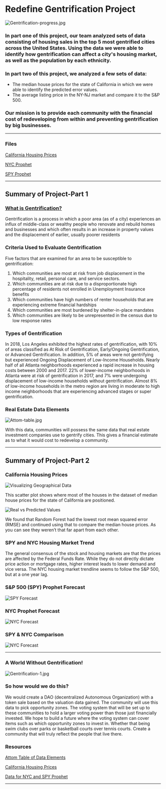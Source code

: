 # Redefine Gentrification Project

![Gentrification-progress.jpg](Images/Gentrification-progress.jpg)

### In part one of this project, our team analyzed sets of data consisting of housing sales in the top 5 most gentrified cities across the United States. Using the data we were able to identify how gentrification can affect a city's housing market, as well as the population by each ethnicity.

### In part two of this project, we analyzed a few sets of data:

* The median house prices for the state of California in which we were able to identify the predicted error values.
* The average listing price in the NY-NJ market and compare it to the S&P 500.

### Our mission is to provide each community with the financial cost of redeveloping from within and preventing gentrification by big businesses.

- - -

### Files

[California Housing Prices](Part-2/house_price_prediction.ipynb)

[NYC Prophet](Part-2/NYC_Prophet.ipynb)

[SPY Prophet](Part-2/SPY_Prophet.ipynb)


- - -

## Summary of Project-Part 1

### **[What is Gentrification?](https://www.youtube.com/embed/OFKJ45J-LMg)**

Gentrification is a process in which a poor area (as of a city) experiences an influx of middle-class or wealthy people who renovate and rebuild homes and businesses and which often results in an increase in property values and the displacement of earlier, usually poorer residents

### **Criteria Used to Evaluate Gentrification**

Five factors that are examined for an area to be susceptible to gentrification:
1. Which communities are most at risk from job displacement in the hospitality, retail, personal care, and service sectors.
2. Which communities are at risk due to a disproportionate high percentage of residents not enrolled in Unemployment Insurance benefits
3. Which communities have high numbers of renter households that are experiencing extreme financial hardships
4. Which communities are most burdened by shelter-in-place mandates
5. Which communities are likely to be unrepresented in the census due to low response rates

### **Types of Gentrification**

In 2018, Los Angeles exhibited the highest rates of gentrification, with 10% of areas classified as At Risk of Gentrification, Early/Ongoing Gentrification, or Advanced Gentrification. In addition, 5% of areas were not gentrifying but experienced Ongoing Displacement of Low-Income Households. Nearly half of all Atlanta neighborhoods experienced a rapid increase in housing costs between 2000 and 2017. 22% of lower-income neighborhoods in Atlanta were at risk of gentrification in 2017, and 7% were undergoing displacement of low-income households without gentrification. Almost 8% of low-income households in the metro region are living in moderate to high income neighborhoods that are experiencing advanced stages or super gentrification.

### **Real Estate Data Elements**

![Attom-table.jpg](Images/Attom-table.png)

With this data, communities will possess the same data that real estate investment companies use to gentrify cities. This gives a financial estimate as to what it would cost to redevelop a community.

- - -

## Summary of Project-Part 2

### **California Housing Prices**

![Visualizing Geographical Data](Images/Geo_data_plot.png)

This scatter plot shows where most of the houses in the dataset of median house prices for the state of California are positioned.

![Real vs Predicted Values](Images/Real_vs_Predicted_plot.png)

We found that Random Forest had the lowest root mean squared error (RMSE) and continued using that to compare the median house prices. As you can see they weren’t that far apart from each other.

### **SPY and NYC Housing Market Trend**

The general consensus of the stock and housing markets are that the prices are affected by the Federal Funds Rate. While they do not directly dictate price action or mortgage rates, higher interest leads to lower demand and vice versa. The NYC housing market trendline seems to follow the S&P 500, but at a one year lag. 

### **S&P 500 (SPY) Prophet Forecast**

![SPY Forecast](Images/spy_forecast.png)

### **NYC Prophet Forecast**

![NYC Forecast](Images/nyc_forecast.png)

### **SPY & NYC Comparison**

![NYC Forecast](Images/nyc_spy_stacked.png)

- - -

### **A World Without Gentrification!**

![Gentrification-1.jpg](Images/Gentrification-1.jpg)

### **So how would we do this?**
We would create a DAO (decentralized Autonomous Organization) with a token sale based on the valuation data gained. The community will use this data to pick opportunity zones. The voting system that will be set up to these communities to hold a larger voting power than those just financially invested. We hope to build a future where the voting system can cover items such as which opportunity zones to invest in. Whether that being swim clubs over parks or basketball courts over tennis courts. Create a community that will truly reflect the people that live there. 

### Resources

[Attom Table of Data Elements](https://www.attomdata.com/data/)

[California Housing Prices](https://www.kaggle.com/datasets/camnugent/california-housing-prices?resource=download)

[Data for NYC and SPY Prophet](https://fred.stlouisfed.org/series/FEDFUNDS)

- - -